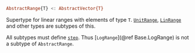 ```julia
AbstractRange{T} <: AbstractVector{T}
```

Supertype for linear ranges with elements of type `T`. [`UnitRange`](@ref), [`LinRange`](@ref) and other types are subtypes of this.

All subtypes must define [`step`](@ref). Thus [`LogRange`](@ref Base.LogRange) is not a subtype of `AbstractRange`.
